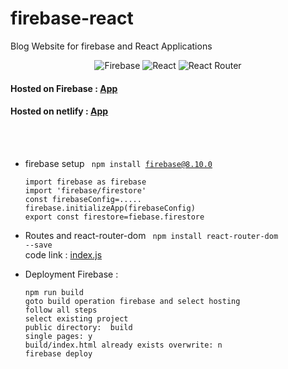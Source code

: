 # firebase-react
Blog Website for firebase and React Applications

<div align="center">

![Firebase](https://img.shields.io/badge/Firebase-039BE5?style=for-the-badge&logo=Firebase&logoColor=white)
![React](https://img.shields.io/badge/react-%2320232a.svg?style=for-the-badge&logo=react&logoColor=%2361DAFB)
![React Router](https://img.shields.io/badge/React_Router-CA4245?style=for-the-badge&logo=react-router&logoColor=white)
</div>


<h4>Hosted on Firebase : <a href="https://reactblog-a06b8.web.app/" target="_blank">App</a> </h4>
<h4>Hosted on netlify : <a href="https://react-firebase-blog-site.netlify.app/" target="_blank">App</a> </h4>
<br>
<br>

* firebase setup  <code> npm install firebase@8.10.0 </code>
  ```
  import firebase as firebase
  import 'firebase/firestore'
  const firebaseConfig=.....
  firebase.initializeApp(firebaseConfig)
  export const firestore=fiebase.firestore
  ```

* Routes and react-router-dom <code> npm install react-router-dom --save </code> <br>
  code link : <a href="https://github.com/DeepakkPatil/firebase-react/blob/master/project/src/index.js" >index.js</a>

* Deployment Firebase :
  ```
  npm run build
  goto build operation firebase and select hosting
  follow all steps
  select existing project
  public directory:  build
  single pages: y
  build/index.html already exists overwrite: n
  firebase deploy
  ```

